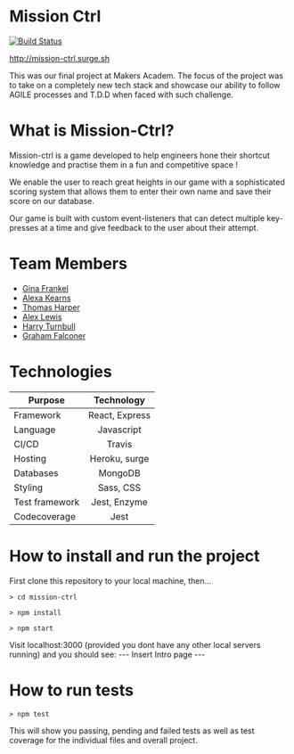 # Mission Ctrl

[![Build Status](https://travis-ci.com/tommyrharper/mission-ctrl.svg?branch=master)](https://travis-ci.com/tommyrharper/mission-ctrl)

http://mission-ctrl.surge.sh

This was our final project at Makers Academ. The focus of the project was to take on a completely new tech stack and showcase our ability to follow AGILE processes and T.D.D when faced with such challenge.

# What is Mission-Ctrl?
Mission-ctrl is a game developed to help engineers hone their shortcut knowledge and practise them in a fun and competitive space ! 

We enable the user to reach great heights in our game with a sophisticated scoring system that allows them to enter their own name and save their score on our database.

Our game is built with custom event-listeners that can detect multiple key-presses at a time and give feedback to the user about their attempt.


# Team Members
- [Gina Frankel](https://github.com/Gina-Frankel)
- [Alexa Kearns](https://github.com/alexakearns)
- [Thomas Harper](https://github.com/tommyrharper)
- [Alex Lewis](https://github.com/AlexLewis10)
- [Harry Turnbull](https://github.com/hturnbull93)
- [Graham Falconer](https://github.com/grahamfalconer)

# Technologies
| Purpose       | Technology     | 
| ------------- |:-------------: | 
| Framework     | React, Express |
| Language      | Javascript     | 
| CI/CD         | Travis         |
| Hosting       | Heroku, surge  |
| Databases     | MongoDB        |
| Styling      |   Sass, CSS     |
| Test framework| Jest, Enzyme   |
| Codecoverage  |    Jest        |


# How to install and run the project
First clone this repository to your local machine, then...

```
> cd mission-ctrl

> npm install

> npm start
```

Visit localhost:3000 (provided you dont have any other local servers running) and you should see:
--- Insert Intro page ---

# How to run tests

```
> npm test
```

This will show you passing, pending and failed tests as well as test coverage for the individual files and overall project.


